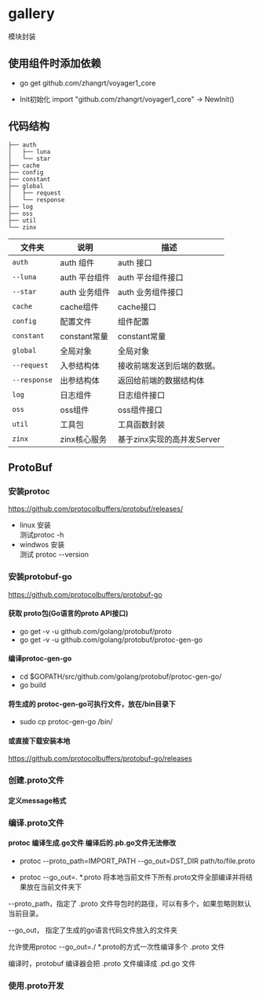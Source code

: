# gallery

模块封装

## 使用组件时添加依赖

* go get github.com/zhangrt/voyager1_core

* Init初始化 import "github.com/zhangrt/voyager1_core"  -> NewInit()

## 代码结构

```shell
├── auth
│   ├── luna
│   └── star
├── cache
├── config
├── constant
├── global
│   ├── request
│   └── response
├── log
├── oss
├── util
└── zinx

```

| 文件夹       | 说明                    | 描述                        |
| ------------ | ----------------------- | --------------------------- |
| `auth`        | auth 组件                | auth 接口                 |
| `--luna`      | auth 平台组件            | auth  平台组件接口         |
| `--star`      | auth 业务组件            | auth 业务组件接口          |  
| `cache`       | cache组件                | cache接口                 |
| `config`      | 配置文件                 | 组件配置                   |
| `constant`    | constant常量             | constant常量              |
| `global`      | 全局对象                 | 全局对象                   |
| `--request`   | 入参结构体               | 接收前端发送到后端的数据。   |
| `--response`  | 出参结构体               | 返回给前端的数据结构体       |
| `log`         | 日志组件                 | 日志组件接口                |
| `oss`         | oss组件                  | oss组件接口                |
| `util`        | 工具包                   | 工具函数封装                |
| `zinx`        | zinx核心服务             | 基于zinx实现的高并发Server   |

## ProtoBuf

### 安装protoc

<https://github.com/protocolbuffers/protobuf/releases/>

* linux 安装  
测试protoc -h  
* windwos 安装  
测试 protoc --version

### 安装protobuf-go

<https://github.com/protocolbuffers/protobuf-go>

#### 获取 proto包(Go语言的proto API接口)

* go get  -v -u github.com/golang/protobuf/proto
* go get  -v -u github.com/golang/protobuf/protoc-gen-go

#### 编译protoc-gen-go

* cd $GOPATH/src/github.com/golang/protobuf/protoc-gen-go/
* go build

#### 将生成的 protoc-gen-go可执行文件，放在/bin目录下

* sudo cp protoc-gen-go /bin/

#### 或直接下载安装本地

<https://github.com/protocolbuffers/protobuf-go/releases>

### 创建.proto文件

#### 定义message格式

### 编译.proto文件

#### protoc 编译生成.go文件 编译后的.pb.go文件无法修改

* protoc --proto_path=IMPORT_PATH --go_out=DST_DIR path/to/file.proto

* protoc --go_out=. *.proto 将本地当前文件下所有.proto文件全部编译并将结果放在当前文件夹下

--proto_path，指定了 .proto 文件导包时的路径，可以有多个，如果忽略则默认当前目录。

--go_out， 指定了生成的go语言代码文件放入的文件夹

允许使用protoc --go_out=./ *.proto的方式一次性编译多个 .proto 文件

编译时，protobuf 编译器会把 .proto 文件编译成 .pd.go 文件

### 使用.proto开发
